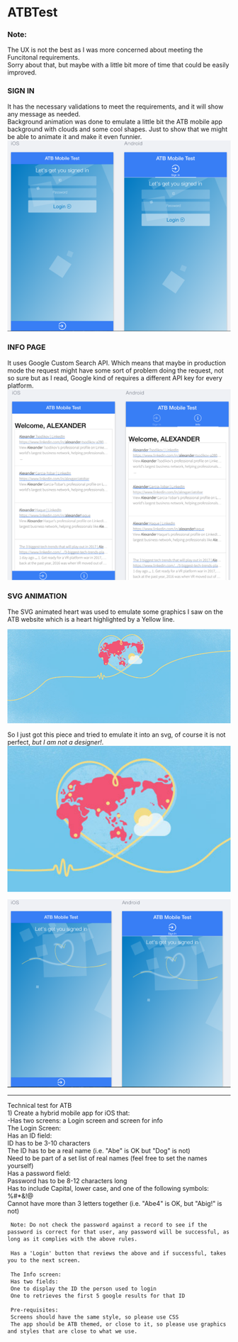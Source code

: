 # ATBTest

### Note: 
The UX is not the best as I was more concerned about meeting the Funcitonal requirements.    
Sorry about that, but maybe with a little bit more of time that could be easily improved.
  
### SIGN IN
It has the necessary validations to meet the requirements, and it will show any message as needed.  
Background animation was done to emulate a little bit the ATB mobile app background with clouds and some cool shapes. Just to show that we might be able to animate it and make it even funnier.
![Sign In](www/img/preview/signin_preview.png?raw=true "Title")
  
  
### INFO PAGE  
It uses Google Custom Search API. Which means that maybe in production mode the request might have some sort of problem doing the request, not so sure but as I read, Google kind of requires a different API key for every platform.  
![Sign In](www/img/preview/info_preview.png?raw=true "Title")
  
### SVG ANIMATION
The SVG animated heart was used to emulate some graphics I saw on the ATB website which is a heart highlighted by a Yellow line.  

![ATB's Heart background](www/img/preview/atb_bkg.jpg?raw=true "Title")

So I just got this piece and tried to emulate it into an svg, of course it is not perfect, *but I am not a designer!*.
![ATB's Heart](www/img/preview/atb_heart.png?raw=true "Title")


![Loading SVG Animation](www/img/preview/loading_svg_preview.png?raw=true "Title")

*********************************************************************************  
Technical test for ATB  
     1) Create a hybrid mobile app for iOS that:  
     -Has two screens: a Login screen and screen for info  
     The Login Screen:  
     Has an ID field:  
     ID has to be 3-10 characters  
     The ID has to be a real name (i.e. "Abe" is OK but "Dog" is not)  
     Need to be part of a set list of real names (feel free to set the names yourself)  
     Has a password field:  
     Password has to be 8-12 characters long  
     Has to include Capital, lower case, and one of the following symbols: %#*&!@  
     Cannot have more than 3 letters together (i.e. "Abe4" is OK, but "Abig!" is not)  
  
     Note: Do not check the password against a record to see if the password is correct for that user, any password will be successful, as long as it complies with the above rules.  
  
     Has a 'Login' button that reviews the above and if successful, takes you to the next screen.  
  
     The Info screen:  
     Has two fields:  
     One to display the ID the person used to login  
     One to retrieves the first 5 google results for that ID  
  
     Pre-requisites:  
     Screens should have the same style, so please use CSS  
     The app should be ATB themed, or close to it, so please use graphics and styles that are close to what we use.  
  
